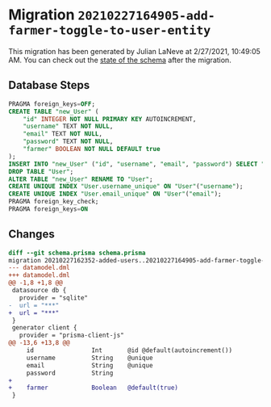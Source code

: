 # Migration `20210227164905-add-farmer-toggle-to-user-entity`

This migration has been generated by Julian LaNeve at 2/27/2021, 10:49:05 AM.
You can check out the [state of the schema](./schema.prisma) after the migration.

## Database Steps

```sql
PRAGMA foreign_keys=OFF;
CREATE TABLE "new_User" (
    "id" INTEGER NOT NULL PRIMARY KEY AUTOINCREMENT,
    "username" TEXT NOT NULL,
    "email" TEXT NOT NULL,
    "password" TEXT NOT NULL,
    "farmer" BOOLEAN NOT NULL DEFAULT true
);
INSERT INTO "new_User" ("id", "username", "email", "password") SELECT "id", "username", "email", "password" FROM "User";
DROP TABLE "User";
ALTER TABLE "new_User" RENAME TO "User";
CREATE UNIQUE INDEX "User.username_unique" ON "User"("username");
CREATE UNIQUE INDEX "User.email_unique" ON "User"("email");
PRAGMA foreign_key_check;
PRAGMA foreign_keys=ON
```

## Changes

```diff
diff --git schema.prisma schema.prisma
migration 20210227162352-added-users..20210227164905-add-farmer-toggle-to-user-entity
--- datamodel.dml
+++ datamodel.dml
@@ -1,8 +1,8 @@
 datasource db {
   provider = "sqlite"
-  url = "***"
+  url = "***"
 }
 generator client {
   provider = "prisma-client-js"
@@ -13,6 +13,8 @@
     id                Int       @id @default(autoincrement())
     username          String    @unique
     email             String    @unique
     password          String
+
+    farmer            Boolean   @default(true)
 }
```


